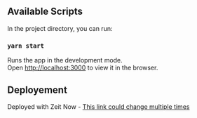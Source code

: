 ## Available Scripts

In the project directory, you can run:

### `yarn start`

Runs the app in the development mode.<br />
Open [http://localhost:3000](http://localhost:3000) to view it in the browser.

## Deployement
Deployed with Zeit Now - [This link could change multiple times](https://temp-mail-client-hhmb0c1a0.now.sh/)

